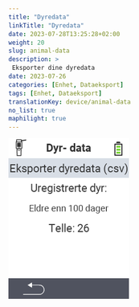 ```yaml
---
title: "Dyredata"
linkTitle: "Dyredata"
date: 2023-07-28T13:25:28+02:00
weight: 20
slug: animal-data
description: >
 Eksporter dine dyredata
date: 2023-07-26
categories: [Enhet, Dataeksport]
tags: [Enhet, Dataeksport]
translationKey: device/animal-data
no_list: true
maphilight: true
---
```

<img src="animal-data.png" alt="VitalControl Datahåndtering" title="Datahåndtering" usemap="#workmap" class="maphilight" />

<map name="workmap">
  <area shape="rect" coords="2,40,238,80" alt="Eksporter dyredata (csv)" title="Eksporter dine dyredata&#10;Museklikk: åpne dokumentasjon" href="/no/docs/data-export/usb-drive/">

  <area shape="rect" coords="2,80,238,200" alt="Avregistrer dyr" title="Spesifiser alderen fra hvilken dyr skal avregistreres&#10;Museklikk: åpne dokumentasjon" href="/no/docs/device/data-management/animal-data/unregister-animal/">

  <area shape="rect" coords="2,282,120,319" alt="Tilbake" title="All informasjon og instruksjoner for eksport av dyredata finner du her&#10;Museklikk: åpne dokumentasjon" href="/no/docs/device/data-management/">
</map>
